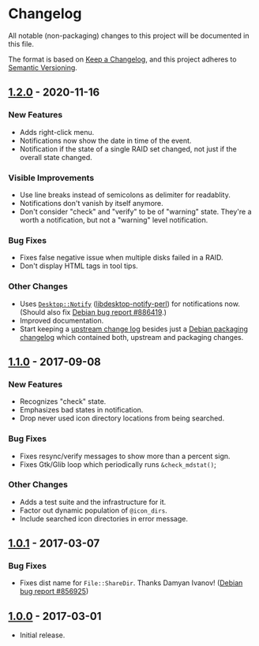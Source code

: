 Changelog
=========

All notable (non-packaging) changes to this project will be documented
in this file.

The format is based on
[Keep a Changelog](https://keepachangelog.com/en/1.0.0/), and this
project adheres to
[Semantic Versioning](https://semver.org/spec/v2.0.0.html).


[1.2.0] - 2020-11-16
--------------------

### New Features

* Adds right-click menu.
* Notifications now show the date in time of the event.
* Notification if the state of a single RAID set changed, not just if
  the overall state changed.

### Visible Improvements

* Use line breaks instead of semicolons as delimiter for readablity.
* Notifications don't vanish by itself anymore.
* Don't consider "check" and "verify" to be of "warning"
  state. They're a worth a notification, but not a "warning" level
  notification.

### Bug Fixes

* Fixes false negative issue when multiple disks failed in a RAID.
* Don't display HTML tags in tool tips.

### Other Changes

* Uses
  [`Desktop::Notify`](https://metacpan.org/release/Desktop-Notify)
  ([libdesktop-notify-perl](https://packages.debian.org/libdesktop-notify-perl))
  for notifications now. (Should also fix [Debian bug report
  #886419](https://bugs.debian.org/886419).)
* Improved documentation.
* Start keeping a [upstream change log](CHANGELOG.md) besides just a
  [Debian packaging changelog](debian/changelog) which contained both,
  upstream and packaging changes.


[1.1.0] - 2017-09-08
--------------------

### New Features

* Recognizes "check" state.
* Emphasizes bad states in notification.
* Drop never used icon directory locations from being searched.

### Bug Fixes

* Fixes resync/verify messages to show more than a percent sign.
* Fixes Gtk/Glib loop which periodically runs `&check_mdstat()`;

### Other Changes

* Adds a test suite and the infrastructure for it.
* Factor out dynamic population of `@icon_dirs`.
* Include searched icon directories in error message.


[1.0.1] - 2017-03-07
--------------------

### Bug Fixes

* Fixes dist name for `File::ShareDir`. Thanks Damyan Ivanov! ([Debian
  bug report #856925](https://bugs.debian.org/856925))


[1.0.0] - 2017-03-01
--------------------

* Initial release.


[1.2.0]: https://github.com/xtaran/systray-mdstat/compare/1.1.0...1.2.0
[1.1.0]: https://github.com/xtaran/systray-mdstat/compare/1.0.1...1.1.0
[1.0.1]: https://github.com/xtaran/systray-mdstat/compare/1.0.0...1.0.1
[1.0.0]: https://github.com/xtaran/systray-mdstat/releases/tag/1.0.0
